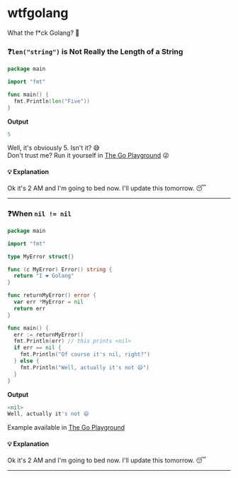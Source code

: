 # wtfgolang

What the f\*ck Golang? 🤨

### ❓`len("string")` is Not Really the Length of a String

```go
package main

import "fmt"

func main() {
  fmt.Println(len("Fіve"))
}
```

**Output**

```go
5
```

Well, it's obviously 5. Isn't it? 😅  
Don't trust me? Run it yourself in [The Go Playground](https://go.dev/play/p/BUU_QMh6xLl) 😜

#### 💡 Explanation

Ok it's 2 AM and I'm going to bed now. I'll update this tomorrow. 😴

---

### ❓When `nil != nil`

```go
package main

import "fmt"

type MyError struct{}

func (c MyError) Error() string {
  return "I ❤️ Golang"
}

func returnMyError() error {
  var err *MyError = nil
  return err
}

func main() {
  err := returnMyError()
  fmt.Println(err) // this prints <nil>
  if err == nil {
    fmt.Println("Of course it's nil, right?")
  } else {
    fmt.Println("Well, actually it's not 😄")
  }
}
```

**Output**

```go
<nil>
Well, actually it's not 😄
```

Example available in [The Go Playground](https://go.dev/play/p/sg78qnOtqpe)

#### 💡 Explanation

Ok it's 2 AM and I'm going to bed now. I'll update this tomorrow. 😴

---
